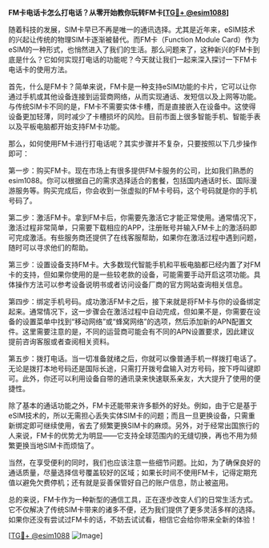 **FM卡电话卡怎么打电话？从零开始教你玩转FM卡[[TG💪+ @esim1088](https://t.me/s/esim1088)]**

随着科技的发展，SIM卡早已不再是唯一的通讯选择。尤其是近年来，eSIM技术的兴起让传统的物理SIM卡逐渐被替代。而FM卡（Function Module Card）作为eSIM的一种形式，也悄然进入了我们的生活。那么问题来了，这种新兴的FM卡到底是什么？它如何实现打电话的功能呢？今天就让我们一起来深入探讨一下FM卡电话卡的使用方法。

首先，什么是FM卡？简单来说，FM卡是一种支持eSIM功能的卡片，它可以让你通过手机或其他设备连接到运营商网络，从而实现通话、发短信以及上网等功能。与传统SIM卡不同的是，FM卡不需要实体卡槽，而是直接嵌入在设备中。这使得设备更加轻薄，同时减少了卡槽损坏的风险。目前市面上很多智能手机、智能手表以及平板电脑都开始支持FM卡功能。

那么，如何使用FM卡进行打电话呢？其实步骤并不复杂，只要按照以下几步操作即可：

第一步：购买FM卡。现在市场上有很多提供FM卡服务的公司，比如我们熟悉的esim1088。你可以根据自己的需求选择适合的套餐，包括国内通话时长、国际漫游服务等。购买完成后，你会收到一张虚拟的FM卡号码，这个号码就是你的手机号码了。

第二步：激活FM卡。拿到FM卡后，你需要先激活它才能正常使用。通常情况下，激活过程非常简单，只需要下载相应的APP，注册账号并输入FM卡上的激活码即可完成激活。有些服务商还提供了在线客服帮助，如果你在激活过程中遇到问题，随时可以寻求他们的帮助。

第三步：设置设备支持FM卡。大多数现代智能手机和平板电脑都已经内置了对FM卡的支持，但如果你使用的是一些较老款的设备，可能需要手动开启这项功能。具体操作方法可以参考设备说明书或者访问设备厂商的官方网站查询相关信息。

第四步：绑定手机号码。成功激活FM卡之后，接下来就是将FM卡与你的设备绑定起来。通常情况下，这一步骤会在激活过程中自动完成，但如果不是，你需要在设备的设置菜单中找到“移动网络”或“蜂窝网络”的选项，然后添加新的APN配置文件。这里需要注意的是，不同的运营商可能会有不同的APN设置要求，因此建议提前咨询客服或者查阅相关资料。

第五步：拨打电话。当一切准备就绪之后，你就可以像普通手机一样拨打电话了。无论是拨打本地号码还是国际长途，只需打开拨号盘输入对方号码，按下呼叫键即可。此外，你还可以利用设备自带的通讯录来快速联系亲友，大大提升了使用的便捷性。

除了基本的通话功能之外，FM卡还能带来许多额外的好处。例如，由于它是基于eSIM技术的，所以无需担心丢失实体SIM卡的问题；而且一旦更换设备，只需重新绑定即可继续使用，省去了频繁更换SIM卡的麻烦。另外，对于经常出国旅行的人来说，FM卡的优势尤为明显——它支持全球范围内的无缝切换，再也不用为频繁更换当地SIM卡而烦恼了。

当然，在享受便利的同时，我们也应该注意一些细节问题。比如，为了确保良好的通话质量，尽量选择信号覆盖较好的区域；如果长时间不使用FM卡，记得定期充值以避免欠费停机；还有就是妥善保管好自己的账户信息，防止被盗用。

总的来说，FM卡作为一种新型的通信工具，正在逐步改变人们的日常生活方式。它不仅解决了传统SIM卡带来的诸多不便，还为我们提供了更多灵活多样的选择。如果你还没有尝试过FM卡的话，不妨去试试看，相信它会给你带来全新的体验！

[[TG💪+ @esim1088](https://t.me/s/esim1088) ![Image](https://i.postimg.cc/4NQfJmqS/Snipaste-2025-05-13-00-14-12.png)]